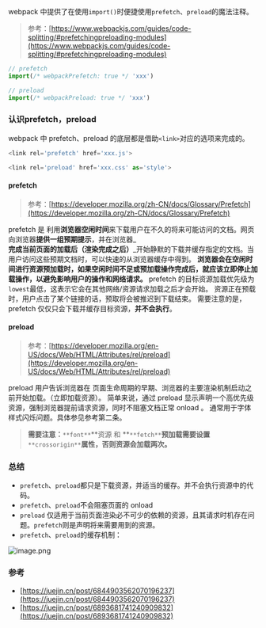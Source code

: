 webpack 中提供了在使用`import()`时便捷使用`prefetch`、`preload`的魔法注释。
> 参考：[https://www.webpackjs.com/guides/code-splitting/#prefetchingpreloading-modules](https://www.webpackjs.com/guides/code-splitting/#prefetchingpreloading-modules)

```javascript
// prefetch
import(/* webpackPrefetch: true */ 'xxx')

// preload
import(/* webpackPreload: true */ 'xxx')
```
### 认识prefetch，preload
webpack 中 prefetch、preload 的底层都是借助`<link>`对应的选项来完成的。
```javascript
<link rel='prefetch' href='xxx.js'>

<link rel='preload' href='xxx.css' as='style'>
```
#### prefetch
> 参考：[https://developer.mozilla.org/zh-CN/docs/Glossary/Prefetch](https://developer.mozilla.org/zh-CN/docs/Glossary/Prefetch)

prefetch 是 利用**浏览器空闲时间**来下载用户在不久的将来可能访问的文档。网页向浏览器**提供一组预期提示**，并在浏览器_**完成当前页面的加载后（渲染完成之后）**_开始静默的下载并缓存指定的文档。当用户访问这些预期文档时，可以快速的从浏览器缓存中得到。
**浏览器会在空闲时间进行资源预加载时，如果空闲时间不足或预加载操作完成后，就应该立即停止加载操作，以避免影响用户的操作和网络请求。**
prefetch 的目标资源加载优先级为`lowest`最低，这表示它会在其他网络/资源请求加载之后才会开始。
资源正在预载时，用户点击了某个链接的话，预取将会被推迟到下载结束。
需要注意的是，prefetch 仅仅只会下载并缓存目标资源，**并不会执行**。
#### preload
> 参考：[https://developer.mozilla.org/en-US/docs/Web/HTML/Attributes/rel/preload](https://developer.mozilla.org/en-US/docs/Web/HTML/Attributes/rel/preload)

preload 用户告诉浏览器在 页面生命周期的早期、浏览器的主要渲染机制启动之前开始加载。（立即加载资源）。
简单来说，通过 preload 显示声明一个高优先级资源，强制浏览器提前请求资源，同时不阻塞文档正常 onload 。
通常用于字体样式闪烁问题。具体参见参考第二条。
> **需要注意：**`**font**`**资源 和 **`**fetch**`**预加载需要设置**`**crossorigin**`**属性，否则资源会加载两次。**


### 总结

- `prefetch`、`preload`都只是下载资源，并适当的缓存。并不会执行资源中的代码。
- `prefetch`、`preload`不会阻塞页面的 onload
- `preload` 仅适用于当前页面渲染必不可少的依赖的资源，且其请求时机存在问题。`prefetch`则是声明将来需要用到的资源。
- `prefetch`、`preload`的缓存机制：

![image.png](/webpack/1688538422871-0d54f95a-da92-45b8-a740-3f5e6562bd2b.png)
### 参考

- [https://juejin.cn/post/6844903562070196237](https://juejin.cn/post/6844903562070196237)
- [https://juejin.cn/post/6893681741240909832](https://juejin.cn/post/6893681741240909832)

